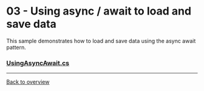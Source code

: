 ﻿# 03 - Using async / await to load and save data 
This sample demonstrates how to load and save data using the async await pattern.

### [UsingAsyncAwait.cs](UsingAsyncAwaitSample.cs)

---
[Back to overview](/Readme.md)
